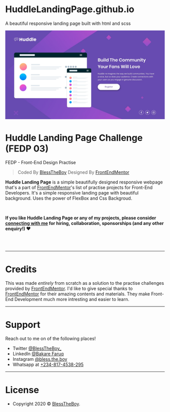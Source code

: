 # HuddleLandingPage.github.io
 A beautiful responsive landing page built with html and scss

 [![](https://raw.githubusercontent.com/BlessTheBoy/HuddleLandingPage.github.io/master/design/desktop-design.jpg)](https://blesstheboy.github.io/HuddleLandingPage.github.io/)

# Huddle Landing Page Challenge (FEDP 03)

FEDP - Front-End Design Practise 

> Coded By [BlessTheBoy](https://github.com/BlessTheBoy)
> Designed By [FrontEndMentor][frontendmentor]

**Huddle Landing Page** is a simple beautifully designed responsive webpage that's a part of [FrontEndMentor][frontendmentor]'s list of practise projects for Front-End Developers.
It's a simple responsive landing page with beautiful background. Uses the power of FlexBox and Css Backgroud.

<br />

**If you like Huddle Landing Page or any of my projects, please consider [connecting with me][linkedin] for hiring, collaboration, sponsorships (and any other enquiry!) ❤**

<br />
<br />

---

# Credits


This was made *entirely* from scratch as a solution to the practise challenges provided by [FrontEndMentor][frontendmentor]. I'd like to give special thanks to [FrontEndMentor][frontendmentor] for their amazing contents and materials. They make Front-End Development much more intresting and easier to learn.



---

# Support

Reach out to me on of the following places!

- Twitter [@BlessTheBoy_][twitter]
- LinkedIn [@Bakare Faruq][linkedin]
- Instagram [@bless.the.boy][instagram]
- Whatsapp at [+234-817-4538-295][whatsapp]

---

# License


- Copyright 2020 © <a href="https://github.com/BlessTheBoy/" target="_blank">BlessTheBoy</a>.

[facebook]: https://www.facebook.com/akorede.bakare.184/
[twitter]: https://twitter.com/BlessTheBoy_
[instagram]: https://instagram.com/bless.the.boy
[linkedin]: https://www.linkedin.com/in/bakare-faruq-99b115149/
[whatsapp]: https://wa.me/+2348174538295
[frontendmentor]: https://www.frontendmentor.io/

